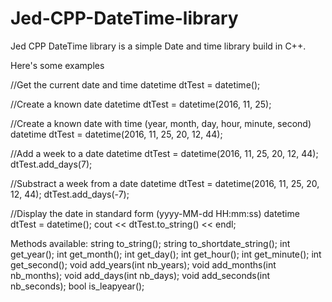 # Jed-CPP-DateTime-library

Jed CPP DateTime library is a simple Date and time library build in C++.

Here's some examples

//Get the current date and time
datetime dtTest = datetime();

//Create a known date
datetime dtTest = datetime(2016, 11, 25);

//Create a known date with time (year, month, day, hour, minute, second)
datetime dtTest = datetime(2016, 11, 25, 20, 12, 44);

//Add a week to a date
datetime dtTest = datetime(2016, 11, 25, 20, 12, 44);
dtTest.add_days(7);

//Substract a week from a date
datetime dtTest = datetime(2016, 11, 25, 20, 12, 44);
dtTest.add_days(-7);

//Display the date in standard form (yyyy-MM-dd HH:mm:ss)
datetime dtTest = datetime();
cout << dtTest.to_string() << endl;

Methods available:
	string to_string();
	string to_shortdate_string();
	int get_year();
	int get_month();
	int get_day();
	int get_hour();
	int get_minute();
	int get_second();
	void add_years(int nb_years);
	void add_months(int nb_months);
	void add_days(int nb_days);
	void add_seconds(int nb_seconds);
	bool is_leapyear();
 